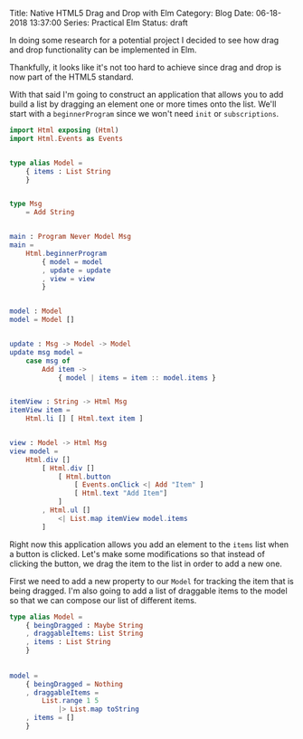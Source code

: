 Title: Native HTML5 Drag and Drop with Elm
Category: Blog
Date: 06-18-2018 13:37:00
Series: Practical Elm
Status: draft

In doing some research for a potential project I decided to see how drag and drop 
functionality can be implemented in Elm.

Thankfully, it looks like it's not too hard to achieve since drag and drop is now 
part of the HTML5 standard.

With that said I'm going to construct an application that allows you to add build 
a list by dragging an element one or more times onto the list. We'll start with a 
`beginnerProgram` since we won't need `init` or `subscriptions`.

```elm
import Html exposing (Html)
import Html.Events as Events


type alias Model =
    { items : List String
    }


type Msg 
    = Add String


main : Program Never Model Msg
main =
    Html.beginnerProgram
        { model = model
        , update = update
        , view = view
        }


model : Model
model = Model []


update : Msg -> Model -> Model
update msg model =
    case msg of
        Add item -> 
            { model | items = item :: model.items }


itemView : String -> Html Msg
itemView item =
    Html.li [] [ Html.text item ]


view : Model -> Html Msg
view model =
    Html.div [] 
        [ Html.div [] 
            [ Html.button 
                [ Events.onClick <| Add "Item" ] 
                [ Html.text "Add Item"]
            ]
        , Html.ul []
            <| List.map itemView model.items
        ]
```

Right now this application allows you add an element to the `items` list when 
a button is clicked. Let's make some modifications so that instead of clicking the 
button, we drag the item to the list in order to add a new one.

First we need to add a new property to our `Model` for tracking the item that is 
being dragged. I'm also going to add a list of draggable items to the model so that 
we can compose our list of different items. 

```elm
type alias Model =
    { beingDragged : Maybe String
    , draggableItems: List String
    , items : List String
    }
    
    
model =
    { beingDragged = Nothing
    , draggableItems =
        List.range 1 5
            |> List.map toString
    , items = []
    }
```